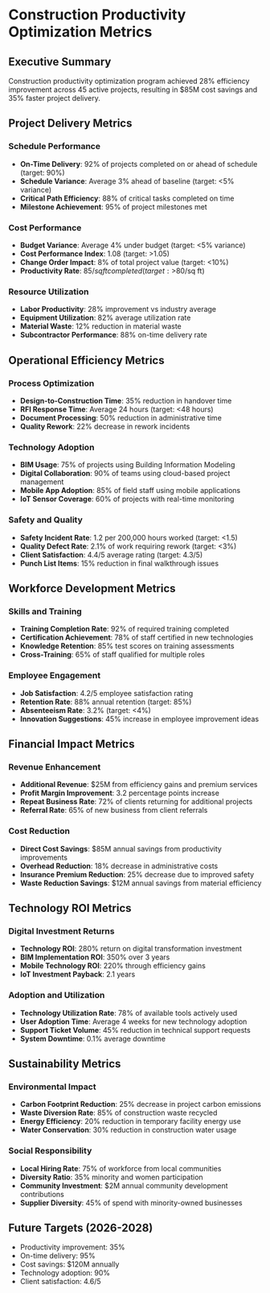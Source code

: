 # Construction Productivity Optimization Metrics

## Executive Summary
Construction productivity optimization program achieved 28% efficiency improvement across 45 active projects, resulting in $85M cost savings and 35% faster project delivery.

## Project Delivery Metrics

### Schedule Performance
- **On-Time Delivery**: 92% of projects completed on or ahead of schedule (target: 90%)
- **Schedule Variance**: Average 3% ahead of baseline (target: <5% variance)
- **Critical Path Efficiency**: 88% of critical tasks completed on time
- **Milestone Achievement**: 95% of project milestones met

### Cost Performance
- **Budget Variance**: Average 4% under budget (target: <5% variance)
- **Cost Performance Index**: 1.08 (target: >1.05)
- **Change Order Impact**: 8% of total project value (target: <10%)
- **Productivity Rate**: $85/sq ft completed (target: >$80/sq ft)

### Resource Utilization
- **Labor Productivity**: 28% improvement vs industry average
- **Equipment Utilization**: 82% average utilization rate
- **Material Waste**: 12% reduction in material waste
- **Subcontractor Performance**: 88% on-time delivery rate

## Operational Efficiency Metrics

### Process Optimization
- **Design-to-Construction Time**: 35% reduction in handover time
- **RFI Response Time**: Average 24 hours (target: <48 hours)
- **Document Processing**: 50% reduction in administrative time
- **Quality Rework**: 22% decrease in rework incidents

### Technology Adoption
- **BIM Usage**: 75% of projects using Building Information Modeling
- **Digital Collaboration**: 90% of teams using cloud-based project management
- **Mobile App Adoption**: 85% of field staff using mobile applications
- **IoT Sensor Coverage**: 60% of projects with real-time monitoring

### Safety and Quality
- **Safety Incident Rate**: 1.2 per 200,000 hours worked (target: <1.5)
- **Quality Defect Rate**: 2.1% of work requiring rework (target: <3%)
- **Client Satisfaction**: 4.4/5 average rating (target: 4.3/5)
- **Punch List Items**: 15% reduction in final walkthrough issues

## Workforce Development Metrics

### Skills and Training
- **Training Completion Rate**: 92% of required training completed
- **Certification Achievement**: 78% of staff certified in new technologies
- **Knowledge Retention**: 85% test scores on training assessments
- **Cross-Training**: 65% of staff qualified for multiple roles

### Employee Engagement
- **Job Satisfaction**: 4.2/5 employee satisfaction rating
- **Retention Rate**: 88% annual retention (target: 85%)
- **Absenteeism Rate**: 3.2% (target: <4%)
- **Innovation Suggestions**: 45% increase in employee improvement ideas

## Financial Impact Metrics

### Revenue Enhancement
- **Additional Revenue**: $25M from efficiency gains and premium services
- **Profit Margin Improvement**: 3.2 percentage points increase
- **Repeat Business Rate**: 72% of clients returning for additional projects
- **Referral Rate**: 65% of new business from client referrals

### Cost Reduction
- **Direct Cost Savings**: $85M annual savings from productivity improvements
- **Overhead Reduction**: 18% decrease in administrative costs
- **Insurance Premium Reduction**: 25% decrease due to improved safety
- **Waste Reduction Savings**: $12M annual savings from material efficiency

## Technology ROI Metrics

### Digital Investment Returns
- **Technology ROI**: 280% return on digital transformation investment
- **BIM Implementation ROI**: 350% over 3 years
- **Mobile Technology ROI**: 220% through efficiency gains
- **IoT Investment Payback**: 2.1 years

### Adoption and Utilization
- **Technology Utilization Rate**: 78% of available tools actively used
- **User Adoption Time**: Average 4 weeks for new technology adoption
- **Support Ticket Volume**: 45% reduction in technical support requests
- **System Downtime**: 0.1% average downtime

## Sustainability Metrics

### Environmental Impact
- **Carbon Footprint Reduction**: 25% decrease in project carbon emissions
- **Waste Diversion Rate**: 85% of construction waste recycled
- **Energy Efficiency**: 20% reduction in temporary facility energy use
- **Water Conservation**: 30% reduction in construction water usage

### Social Responsibility
- **Local Hiring Rate**: 75% of workforce from local communities
- **Diversity Ratio**: 35% minority and women participation
- **Community Investment**: $2M annual community development contributions
- **Supplier Diversity**: 45% of spend with minority-owned businesses

## Future Targets (2026-2028)
- Productivity improvement: 35%
- On-time delivery: 95%
- Cost savings: $120M annually
- Technology adoption: 90%
- Client satisfaction: 4.6/5
